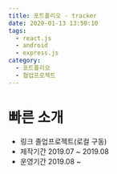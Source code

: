 ```yaml
---
title: 포트폴리오 - tracker
date: 2020-01-13 13:50:10
tags:
  - react.js
  - android
  - express.js
category:
  - 포트폴리오
  - 협업프로젝트
---
```


# 빠른 소개

- 링크
  졸업프로젝트(로컬 구동)
- 제작기간
  2019.07 ~ 2019.08
- 운영기간
  2019.08 ~
